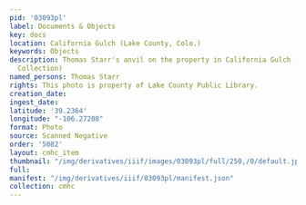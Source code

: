 ```yaml
---
pid: '03093pl'
label: Documents & Objects
key: docs
location: California Gulch (Lake County, Colo.)
keywords: Objects
description: Thomas Starr's anvil on the property in California Gulch (Wingenbach
  Collection)
named_persons: Thomas Starr
rights: This photo is property of Lake County Public Library.
creation_date: 
ingest_date: 
latitude: '39.2364'
longitude: "-106.27208"
format: Photo
source: Scanned Negative
order: '5082'
layout: cmhc_item
thumbnail: "/img/derivatives/iiif/images/03093pl/full/250,/0/default.jpg"
full: 
manifest: "/img/derivatives/iiif/03093pl/manifest.json"
collection: cmhc
---
```

